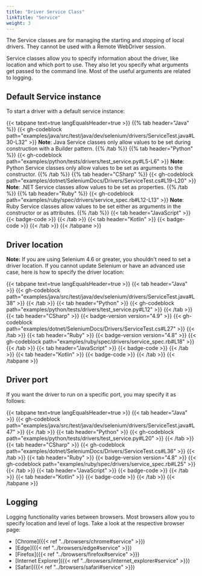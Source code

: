 ```yaml
---
title: "Driver Service Class"
linkTitle: "Service"
weight: 3
---
```


The Service classes are for managing the starting and stopping of local drivers.
They cannot be used with a Remote WebDriver session.

Service classes allow you to specify information about the driver, 
like location and which port to use.
They also let you specify what arguments get passed
to the command line. Most of the useful arguments are related to logging.

## Default Service instance

To start a driver with a default service instance:

{{< tabpane text=true langEqualsHeader=true >}}
{{% tab header="Java" %}}
{{< gh-codeblock path="examples/java/src/test/java/dev/selenium/drivers/ServiceTest.java#L30-L32" >}}
**Note**: Java Service classes only allow values to be set during construction with a Builder pattern.
{{% /tab %}}
{{% tab header="Python" %}}
{{< gh-codeblock path="examples/python/tests/drivers/test_service.py#L5-L6" >}}
**Note**: Python Service classes only allow values to be set as arguments to the constructor.
{{% /tab %}}
{{% tab header="CSharp" %}}
{{< gh-codeblock path="examples/dotnet/SeleniumDocs/Drivers/ServiceTest.cs#L19-L20" >}}
**Note**: .NET Service classes allow values to be set as properties.
{{% /tab %}}
{{% tab header="Ruby" %}}
{{< gh-codeblock path="examples/ruby/spec/drivers/service_spec.rb#L12-L13" >}}
**Note**: Ruby Service classes allow values to be set either as arguments in the constructor or as attributes.
{{% /tab %}}
{{< tab header="JavaScript" >}}
{{< badge-code >}}
{{< /tab >}}
{{< tab header="Kotlin" >}}
{{< badge-code >}}
{{< /tab >}}
{{< /tabpane >}}

## Driver location

**Note:** If you are using Selenium 4.6 or greater, you shouldn't need to set a driver location.
If you cannot update Selenium or have an advanced use case, here is how to specify the driver location:

{{< tabpane text=true langEqualsHeader=true >}}
{{< tab header="Java" >}}
{{< gh-codeblock path="examples/java/src/test/java/dev/selenium/drivers/ServiceTest.java#L38" >}}
{{< /tab >}}
{{< tab header="Python" >}}
{{< gh-codeblock path="examples/python/tests/drivers/test_service.py#L12" >}}
{{< /tab >}}
{{< tab header="CSharp" >}}
{{< badge-version version="4.9" >}}
{{< gh-codeblock path="examples/dotnet/SeleniumDocs/Drivers/ServiceTest.cs#L27" >}}
{{< /tab >}}
{{< tab header="Ruby" >}}
{{< badge-version version="4.8" >}}
{{< gh-codeblock path="examples/ruby/spec/drivers/service_spec.rb#L18" >}}
{{< /tab >}}
{{< tab header="JavaScript" >}}
{{< badge-code >}}
{{< /tab >}}
{{< tab header="Kotlin" >}}
{{< badge-code >}}
{{< /tab >}}
{{< /tabpane >}}

## Driver port

If you want the driver to run on a specific port, you may specify it as follows:

{{< tabpane text=true langEqualsHeader=true >}}
{{< tab header="Java" >}}
{{< gh-codeblock path="examples/java/src/test/java/dev/selenium/drivers/ServiceTest.java#L47" >}}
{{< /tab >}}
{{< tab header="Python" >}}
{{< gh-codeblock path="examples/python/tests/drivers/test_service.py#L20" >}}
{{< /tab >}}
{{< tab header="CSharp" >}}
{{< gh-codeblock path="examples/dotnet/SeleniumDocs/Drivers/ServiceTest.cs#L36" >}}
{{< /tab >}}
{{< tab header="Ruby" >}}
{{< badge-version version="4.8" >}}
{{< gh-codeblock path="examples/ruby/spec/drivers/service_spec.rb#L25" >}}
{{< /tab >}}
{{< tab header="JavaScript" >}}
{{< badge-code >}}
{{< /tab >}}
{{< tab header="Kotlin" >}}
{{< badge-code >}}
{{< /tab >}}
{{< /tabpane >}}

<span id="setting-log-output"></span>
## Logging

Logging functionality varies between browsers. Most browsers allow you to 
specify location and level of logs. Take a look at the respective browser page:
* [Chrome]({{< ref "../browsers/chrome#service" >}})
* [Edge]({{< ref "../browsers/edge#service" >}})
* [Firefox]({{< ref "../browsers/firefox#service" >}})
* [Internet Explorer]({{< ref "../browsers/internet_explorer#service" >}})
* [Safari]({{< ref "../browsers/safari#service" >}})
